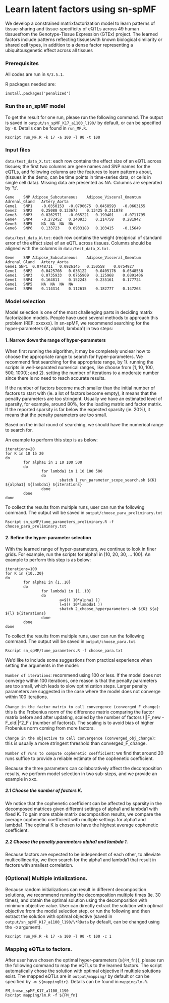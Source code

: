 
# Learn latent factors using sn-spMF
We develop a constrained matrixfactorization model to learn patterns of tissue-sharing and tissue-specificity of eQTLs across 49 human tissuesfrom the Genotype-Tissue Expression (GTEx) project. The learned factors include patterns reflecting tissueswith known biological similarity or shared cell types, in addition to a dense factor representing a ubiquitousgenetic effect across all tissues

### Prerequisites
All codes are run in ```R/3.5.1```. 

R packages needed are:
```
install.packages('penalized')
```

### Run the sn_spMF model
To get the result for one run, please run the following command. The output is saved in ```output/sn_spMF_K17_a1100_l190/``` by default, or can be specified by ```-O```. Details can be found in ```run_MF.R```.
```
Rscript run_MF.R -k 17 -a 100 -l 90 -t 100
```

### Input files

```data/test_data_X.txt```: each row contains the effect size of an eQTL across tissues; the first two columns are gene names and SNP names for the eQTLs, and following columns are the features to learn patterns about, (tissues in the demo, can be time points in time-series data, or cells in single cell data). Missing data are presented as NA. Columns are seperated by '\t'. 

```
Gene	SNP	Adipose_Subcutaneous	Adipose_Visceral_Omentum	Adrenal_Gland	Artery_Aorta
Gene1	SNP1	-0.0350153	-0.0796675	0.0458593	-0.0663155
Gene2	SNP2	0.25088	0.133673	0.13425	0.211878
Gene3	SNP3	0.0262571	-0.065221	0.199401	-0.0711795
Gene4	SNP4	-0.272452	0.240933	0.214758	0.281942
Gene5	SNP5	NA	NA	NA	NA
Gene6	SNP6	0.133723	0.0933188	0.103415	-0.15649
```


```data/test_data_W.txt```: each row contains the weight (reciprical of standard error of the effect size) of an eQTL across tissues. Columns should be aligned with the columns in ```data/test_data_X.txt```.

```
Gene	SNP	Adipose_Subcutaneous	Adipose_Visceral_Omentum	Adrenal_Gland	Artery_Aorta
Gene1 SNP1	0.0748711	0.0926145	0.150558	0.0754927
Gene1	SNP2	0.0425708	0.036122	0.0405176	0.0548538
Gene1	SNP3	0.0735933	0.0765909	0.125968	0.0891406
Gene1	SNP4	0.164811	0.152243	0.235161	0.177724
Gene1	SNP5	NA	NA	NA	NA
Gene1	SNP6	0.114314	0.112615	0.182777	0.147263
```


### Model selection


Model selection is one of the most challenging parts in deciding matrix factorization models. People have used several methods to approach this problem (REF: xxxxxx). In sn-spMF, we recommend searching for the hyper-parameters (K, alpha1, lambda1) in two steps:

#### 1. Narrow down the range of hyper-parameters 

When first running the algorithm, it may be completely unclear how to choose the appropriate range to search for hyper-parameters. We recommend first searching for the appropriate range, by 1). running the scripts in well-separated numerical ranges, like choose from [1, 10, 100, 500, 1000]; and 2).  setting the number of iterations to a moderate number since there is no need to reach accurate results. 

If the number of factors become much smaller than the initial number of factors to start with (ie. a lot of factors become empty), it means that the penalty parameters are too stringent. Usually we have an estimated level of sparsity, for example, around 80%, for the loading matrix and factor matrix. If the reported sparsity is far below the expected sparsity (ie. 20%), it means that the penalty parameters are too small. 

Based on the initial round of searching, we should have the numerical range to search for. 

An example to perform this step is as below:
```
iterations=20
for K in 10 15 20
do
        for alpha1 in 1 10 100 500
        do
                for lambda1 in 1 10 100 500
                do
                        sbatch 1_run_parameter_scope_search.sh ${K} ${alpha1} ${lambda1} ${iterations}
                done
        done
done
```

To collect the results from multiple runs, user can run the following command. The output will be saved in ```output/choose_para_preliminary.txt```
```
Rscript sn_spMF/tune_parameters_preliminary.R -f choose_para_preliminary.txt
```


#### 2. Refine the hyper-parameter selection

With the learned range of hyper-parameters, we continue to look in finer grids. For example, run the scripts for alpha1 in [10, 20, 30, … 100]. An example to perform this step is as below:
```
iterations=100
for K in {10..20}
do
        for alpha1 in {1..10}
        do
                for lambda1 in {1..10}
                do
                        a=$(( 10*alpha1 ))
                        l=$(( 10*lambda1 ))
                        sbatch 2_choose_hyperparameters.sh ${K} ${a} ${l} ${iterations}
                done
        done
done
```

To collect the results from multiple runs, user can run the following command. The output will be saved in ```output/choose_para.txt```.
```
Rscript sn_spMF/tune_parameters.R -f choose_para.txt
```

We’d like to include some suggestions from practical experience when setting the arguments in the model:

```Number of iterations```: recommend using 100 or less. If the model does not converge within 100 iterations, one reason is that the penalty parameters are too small, which leads to slow optimization steps. Larger penalty parameters are suggested in the case where the model does not converge within 100 iterations. 

```Change in the factor matrix to call convergence (converged_F_change)```: this is the Frobenius norm of the difference matrix comparing the factor matrix before and after updating, scaled by the number of factors (||F_new - F_old||^2_F / (number of factors)). The scaling is to avoid bias of higher Frobenius norm coming from more factors. 

```Change in the objective to call convergence (converged_obj_change)```: this is usually a more stringent threshold than converged_F_change. 

```Number of runs to compute cophenetic coefficient```: we find that around 20 runs suffice to provide a reliable estimate of the cophenetic coefficient. 


Because the three parameters can collaboratively affect the decomposition results, we perform model selection in two sub-steps, and we provide an example in xxx. 


##### 2.1 Choose the number of factors K. 

We notice that the cophenetic coefficient can be affected by sparsity in the decomposed matrices given different settings of alpha1 and lambda1 with fixed K. To gain more stable matrix decomposition results, we compare the average cophenetic coefficient with multiple settings for alpha1 and lambda1. The optimal K is chosen to have the highest average cophenetic coefficient. 

##### 2.2 Choose the penalty parameters alpha1 and lambda 1. 

Because factors are expected to be independent of each other, to alleviate multicollinearity, we then search for the alpha1 and lambda1 that result in factors with smallest correlation. 


### (Optional) Multiple intializations.

Because random initializations can result in different decomposition solutions, we recommend running the decomposition multiple times (ie. 30 times), and obtain the optimal solution using the decomposition with minimum objective value. User can directly extract the solution with optimal objective from the model selection step, or run the following and then extract the solution with optimal objective (saved in ```output/sn_spMF_K17_a1100_l190/\*RData``` by default, can be changed using the ```-O``` argument).

```
Rscript run_MF.R -k 17 -a 100 -l 90 -t 100 -c 1
```


### Mapping eQTLs to factors.
After user have chosen the optimal hyper-parameters (```${FM_fn}```), please run the following command to map the eQTLs to the learned factors. The script automatically chose the solution with optimal objective if multiple solutions exist. The mapped eQTLs are in ```output/mapping/``` by default or can be specified by ```-m ${mappingDir}```. Details can be found in ```mapping/lm.R```.

```
FM_fn=sn_spMF_K17_a1100_l190
Rscript mapping/lm.R -f ${FM_fn}
```

